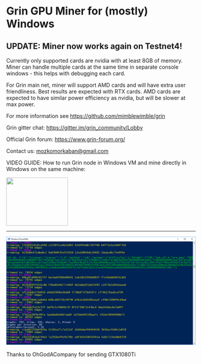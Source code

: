 # Grin GPU Miner for (mostly) Windows

## UPDATE: Miner now works again on Testnet4!

Currently only supported cards are nvidia with at least 8GB of memory. Miner can handle multiple cards at the same time in separate console windows - this helps with debugging each card.

For Grin main net, miner will support AMD cards and will have extra user friendliness. Best results are expected with RTX cards. AMD cards are expected to have similar power efficiency as nvidia, but will be slower at max power.

For more information see https://github.com/mimblewimble/grin

Grin gitter chat: https://gitter.im/grin_community/Lobby

Official Grin forum: https://www.grin-forum.org/

Contact us: mozkomorkaban@gmail.com

VIDEO GUIDE: How to run Grin node in Windows VM and mine directly in Windows on the same machine:
<p>
<a href="https://www.youtube.com/watch?v=Y-kF9RnkeJo">
  <img src="https://img.youtube.com/vi/Y-kF9RnkeJo/0.jpg" align="center" height="128" width="164" >
</a>
</p>

------------------------------------

![Screen](/img/cuda.png)

Thanks to OhGodACompany for sending GTX1080Ti

